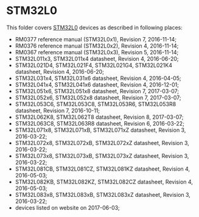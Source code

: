 STM32L0
=======

This folder covers [STM32L0](https://www.st.com/stm32l0) devices as described in following places:
- RM0377 reference manual (STM32L0x1), Revision 7, 2016-11-14;
- RM0376 reference manual (STM32L0x2), Revision 4, 2016-11-14;
- RM0367 reference manual (STM32L0x3), Revision 5, 2016-11-14;
- STM32L011x3, STM32L011x4 datasheet, Revision 4, 2016-06-20;
- STM32L021D4, STM32L021F4, STM32L021G4, STM32L021K4 datasheet, Revision 4, 2016-06-20;
- STM32L031x4, STM32L031x6 datasheet, Revision 4, 2016-04-05;
- STM32L041x4, STM32L041x6 datasheet, Revision 4, 2016-12-01;
- STM32L051x6, STM32L051x8 datasheet, Revision 7, 2017-03-07;
- STM32L052x6, STM32L052x8 datasheet, Revision 7, 2017-03-07;
- STM32L053C6, STM32L053C8, STM32L053R6, STM32L053R8 datasheet, Revision 7, 2016-10-11;
- STM32L062K8, STM32L062T8 datasheet, Revision 8, 2017-03-07;
- STM32L063C8, STM32L063R8 datasheet, Revision 6, 2016-03-22;
- STM32L071x8, STM32L071xB, STM32L071xZ datasheet, Revision 3, 2016-03-22;
- STM32L072x8, STM32L072xB, STM32L072xZ datasheet, Revision 3, 2016-03-22;
- STM32L073x8, STM32L073xB, STM32L073xZ datasheet, Revision 3, 2016-03-22;
- STM32L081CB, STM32L081CZ, STM32L081KZ datasheet, Revision 4, 2016-05-03;
- STM32L082KB, STM32L082KZ, STM32L082CZ datasheet, Revision 4, 2016-05-03;
- STM32L083x8, STM32L083xB, STM32L083xZ datasheet, Revision 3, 2016-03-22;
- devices listed on website on 2017-06-03;

